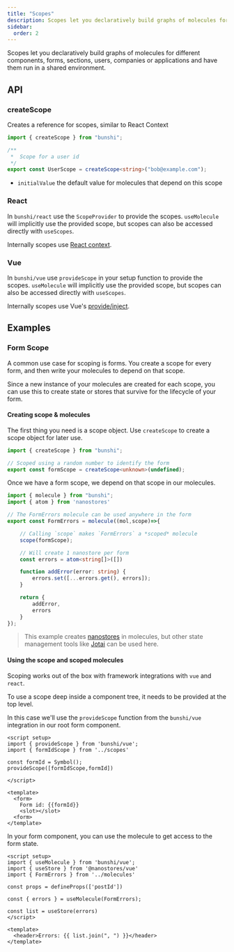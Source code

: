 ```yaml
---
title: "Scopes"
description: Scopes let you declaratively build graphs of molecules for different components, forms, sections, users, companies or applications and have them run in a shared environment.
sidebar:
  order: 2
---
```


Scopes let you declaratively build graphs of molecules for different components, forms, sections, users, companies or applications and have them run in a shared environment.

## API

### createScope

Creates a reference for scopes, similar to React Context

```ts
import { createScope } from "bunshi";

/**
 *  Scope for a user id
 */
export const UserScope = createScope<string>("bob@example.com");
```

- `initialValue` the default value for molecules that depend on this scope


### React

In `bunshi/react` use the `ScopeProvider` to provide the scopes. `useMolecule` will implicitly use the provided scope, but scopes can also be accessed directly with `useScopes`.

Internally scopes use [React context](https://react.dev/reference/react/createContext).


### Vue

In `bunshi/vue` use `provideScope` in your setup function to provide the scopes. `useMolecule` will implicitly use the provided scope, but scopes can also be accessed directly with `useScopes`.

Internally scopes use Vue's [provide/inject](https://vuejs.org/guide/components/provide-inject.html).

## Examples


### Form Scope

A common use case for scoping is forms. You create a scope for every form, and then write your molecules to depend on that scope.

Since a new instance of your molecules are created for each scope, you can use this to create state or stores that survive for the lifecycle of your form.


#### Creating scope & molecules

The first thing you need is a scope object. Use `createScope` to create a scope object for later use.

```ts
import { createScope } from "bunshi";

// Scoped using a random number to identify the form
export const formScope = createScope<unknown>(undefined);
```

Once we have a form scope, we depend on that scope in our molecules.

```ts
import { molecule } from "bunshi";
import { atom } from 'nanostores'

// The FormErrors molecule can be used anywhere in the form
export const FormErrors = molecule((mol,scope)=>{

    // Calling `scope` makes `FormErrors` a *scoped* molecule
    scope(formScope);

    // Will create 1 nanostore per form
    const errors = atom<string[]>([])

    function addError(error: string) {
        errors.set([...errors.get(), errors]);
    }

    return {
        addError,
        errors
    }
});
```
>  This example creates [nanostores](https://github.com/nanostores/nanostores) in molecules, but other state management tools like [Jotai](https://jotai.org/) can be used here.


#### Using the scope and scoped molecules

Scoping works out of the box with framework integrations with `vue` and `react`.

To use a scope deep inside a component tree, it needs to be provided at the top level.

In this case we'll use the `provideScope` function from the `bunshi/vue` integration in our root form component.

```vue
<script setup>
import { provideScope } from 'bunshi/vue';
import { formIdScope } from '../scopes'

const formId = Symbol();
provideScope([formIdScope,formId])

</script>

<template>
  <form>
    Form id: {{formId}}
    <slot></slot>
  <form>
</template>
```

In your form component, you can use the molecule to get access to the form state.

```vue
<script setup>
import { useMolecule } from 'bunshi/vue';
import { useStore } from '@nanostores/vue'
import { FormErrors } from '../molecules'

const props = defineProps(['postId'])

const { errors } = useMolecule(FormErrors);

const list = useStore(errors)
</script>

<template>
  <header>Errors: {{ list.join(", ") }}</header>
</template>
```
